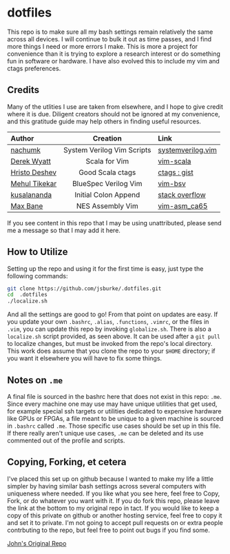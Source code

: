 # dotfiles
This repo is to make sure all my bash settings remain relatively the same across all devices.  I will continue to bulk it out as time passes, and I find more things I need or more errors I make.  This is more a project for convenience than it is trying to explore a research interest or do something fun in software or hardware.  I have also evolved this to include my vim and ctags preferences.

## Credits

Many of the utlities I use are taken from elsewhere, and I hope to give credit where it is due.  Diligent creators should not be ignored at my convenience, and this gratitude guide may help others in finding useful resources.

| Author | Creation | Link |
|:-------|:--------:|:-----|
|[nachumk](https://github.com/nachumk)|System Verilog Vim Scripts|[systemverilog.vim](https://github.com/nachumk/systemverilog.vim)|
|[Derek Wyatt](https://github.com/derekwyatt)|Scala for Vim|[vim-scala](https://github.com/derekwyatt/vim-scala)|
|[Hristo Deshev](https://github.com/hdeshev)|Good Scala ctags|[ctags : gist](https://gist.github.com/hdeshev/1274261)|
|[Mehul Tikekar](https://github.com/mtikekar)|BlueSpec Verilog Vim|[vim-bsv](https://github.com/mtikekar/vim-bsv)|
|[kusalananda](https://unix.stackexchange.com/users/116858/kusalananda)|Initial Colon Append|[stack overflow](https://unix.stackexchange.com/a/457753)|
|[Max Bane](https://github.com/maxbane)|NES Assembly Vim|[vim-asm_ca65](https://github.com/maxbane/vim-asm_ca65)|

If you see content in this repo that I may be using unattributed, please send me a message so that I may add it here.
 
## How to Utilize

Setting up the repo and using it for the first time is easy, just type the following commands:

```sh
git clone https://github.com/jsburke/.dotfiles.git
cd  .dotfiles
./localize.sh
```

And all the settings are good to go!  From that point on updates are easy.  If you update your own `.bashrc`, `.alias`, `.functions`, `.vimrc`, or the files in `.vim`, you can update this repo by invoking `globalize.sh`. There is also a `localize.sh` script provided, as seen above.  It can be used after a `git pull` to localize changes, but must be invoked from the repo's local directory. This work does assume that you clone the repo to your `$HOME` directory; if you want it elsewhere you will have to fix some things.

## Notes on `.me`

A final file is sourced in the bashrc here that does not exist in this repo: `.me`.  Since every machine one may use may have unique utilities that get used, for example special ssh targets or utilities dedicated to expensive hardware like GPUs or FPGAs, a file meant to be unique to a given machine is sourced in `.bashrc` called `.me`.  Those specific use cases should be set up in this file.  If there really aren't unique use cases, `.me` can be deleted and its use commented out of the profile and scripts.

## Copying, Forking, et cetera

I've placed this set up on github because I wanted to make my life a little simpler by having similar bash settings across several computers with uniqueness where needed.  If you like what you see here, feel free to Copy, Fork, or do whatever you want with it.  If you do fork this repo, please leave the link at the bottom to my original repo in tact.  If you would like to keep a copy of this private on github or another hosting service, feel free to copy it and set it to private.  I'm not going to accept pull requests on or extra people contrbuting to the repo, but feel free to point out bugs if you find some.

[John's Original Repo](https://github.com/jsburke/bash_setup "Burke's Bash")
